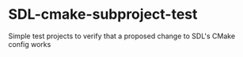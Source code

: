 # SDL-cmake-subproject-test

Simple test projects to verify that a proposed change to SDL's CMake config works
